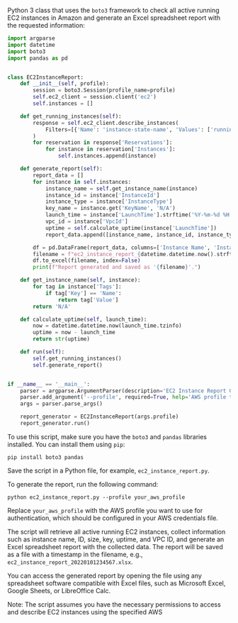 Python 3 class that uses the `boto3` framework to check all active running EC2 instances 
in Amazon and generate an Excel spreadsheet report with the requested information:

```python
import argparse
import datetime
import boto3
import pandas as pd


class EC2InstanceReport:
    def __init__(self, profile):
        session = boto3.Session(profile_name=profile)
        self.ec2_client = session.client('ec2')
        self.instances = []

    def get_running_instances(self):
        response = self.ec2_client.describe_instances(
            Filters=[{'Name': 'instance-state-name', 'Values': ['running']}]
        )
        for reservation in response['Reservations']:
            for instance in reservation['Instances']:
                self.instances.append(instance)

    def generate_report(self):
        report_data = []
        for instance in self.instances:
            instance_name = self.get_instance_name(instance)
            instance_id = instance['InstanceId']
            instance_type = instance['InstanceType']
            key_name = instance.get('KeyName', 'N/A')
            launch_time = instance['LaunchTime'].strftime('%Y-%m-%d %H:%M:%S')
            vpc_id = instance['VpcId']
            uptime = self.calculate_uptime(instance['LaunchTime'])
            report_data.append([instance_name, instance_id, instance_type, key_name, uptime, vpc_id])

        df = pd.DataFrame(report_data, columns=['Instance Name', 'Instance ID', 'Instance Type', 'Key Name', 'Uptime', 'VPC ID'])
        filename = f"ec2_instance_report_{datetime.datetime.now().strftime('%Y%m%d%H%M%S')}.xlsx"
        df.to_excel(filename, index=False)
        print(f"Report generated and saved as '{filename}'.")

    def get_instance_name(self, instance):
        for tag in instance['Tags']:
            if tag['Key'] == 'Name':
                return tag['Value']
        return 'N/A'

    def calculate_uptime(self, launch_time):
        now = datetime.datetime.now(launch_time.tzinfo)
        uptime = now - launch_time
        return str(uptime)

    def run(self):
        self.get_running_instances()
        self.generate_report()


if __name__ == '__main__':
    parser = argparse.ArgumentParser(description='EC2 Instance Report Generator')
    parser.add_argument('--profile', required=True, help='AWS profile to use for authentication')
    args = parser.parse_args()

    report_generator = EC2InstanceReport(args.profile)
    report_generator.run()
```

To use this script, make sure you have the `boto3` and `pandas` libraries installed. You can install them using `pip`:

```
pip install boto3 pandas
```

Save the script in a Python file, for example, `ec2_instance_report.py`.

To generate the report, run the following command:

```
python ec2_instance_report.py --profile your_aws_profile
```

Replace `your_aws_profile` with the AWS profile you want to use for authentication, which should be configured in your AWS credentials file.

The script will retrieve all active running EC2 instances, collect information such as instance name, ID, size, key, uptime, and VPC ID, and generate an Excel spreadsheet report with the collected data. The report will be saved as a file with a timestamp in the filename, e.g., `ec2_instance_report_20220101234567.xlsx`.

You can access the generated report by opening the file using any spreadsheet software compatible with Excel files, such as Microsoft Excel, Google Sheets, or LibreOffice Calc.

Note: The script assumes you have the necessary permissions to access and describe EC2 instances using the specified AWS
